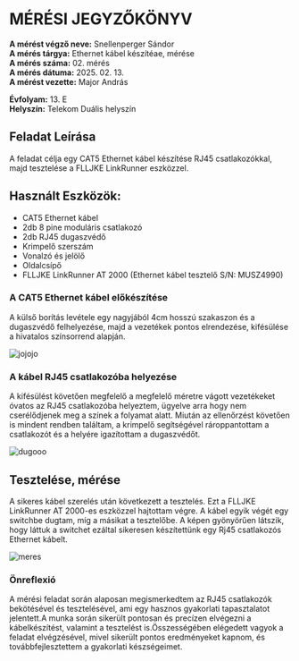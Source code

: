 # MÉRÉSI JEGYZŐKÖNYV   
   
**A mérést végző neve:** Snellenperger Sándor   
**A mérés tárgya:** Ethernet kábel készítéae, mérése   
**A mérés száma:** 02. mérés    
**A mérés dátuma:** 2025. 02. 13.    
**A mérést vezette:** Major András    

**Évfolyam:** 13. E  
**Helyszín:** Telekom Duális helyszín

## Feladat Leírása   
A feladat célja egy CAT5 Ethernet kábel készítése RJ45 csatlakozókkal, majd tesztelése a FLLJKE LinkRunner eszközzel.

## Használt Eszközök:  
  - CAT5 Ethernet kábel
  - 2db 8 pine moduláris csatlakozó
  - 2db RJ45 dugaszvédő
  - Krimpelő szerszám
  - Vonalzó és jelölő
  - Oldalcsípő
  - FLLJKE LinkRunner AT 2000 (Ethernet kábel tesztelő S/N: MUSZ4990)

### A CAT5 Ethernet kábel előkészítése
A külső borítás levétele egy nagyjából 4cm hosszú szakaszon és a dugaszvédő felhelyezése, majd a vezetékek pontos elrendezése, kifésülése a hivatalos színsorrend alapján.

  ![jojojo](https://github.com/user-attachments/assets/012e8761-98d7-481e-9e48-1c2087dc9013)  


### A kábel RJ45 csatlakozóba helyezése
A kifésülést követően megfelelő a megfelelő méretre vágott vezetékeket óvatos az RJ45 csatlakozóba helyeztem, ügyelve arra hogy nem cserélődjenek meg a színek a folyamat alatt. Miután az ellenőrzést követően is mindent rendben találtam, a krimpelő segítségével rároppantottam a csatlakozót és a helyére igazítottam a dugaszvédőt.  

![dugooo](https://github.com/user-attachments/assets/eb4176b6-8cb1-4838-a442-3e6b714e521a)  

## Tesztelése, mérése  
A sikeres kábel szerelés után következett a tesztelés. Ezt a FLLJKE LinkRunner AT 2000-es eszközzel hajtottam végre. A kábel egyik végét egy switchbe dugtam, míg a másikat a tesztelőbe. A képen gyönyörűen látszik, hogy láttuk a switchet ezáltal sikeresen készítettünk egy Rj45 csatlakozós Ethernet kábelt.

![meres](https://github.com/user-attachments/assets/75bf6739-c8b0-44a9-9763-af0e209e6a23)  

### Önreflexió
A mérési feladat során alaposan megismerkedtem az RJ45 csatlakozók bekötésével és tesztelésével, ami egy hasznos gyakorlati tapasztalatot jelentett.A munka során sikerült pontosan és precízen elvégezni a kábelkészítést, valamint a tesztelést is.Összességében elégedett vagyok a feladat elvégzésével, mivel sikerült pontos eredményeket kapnom, és továbbfejlesztettem a gyakorlati készségeimet.


